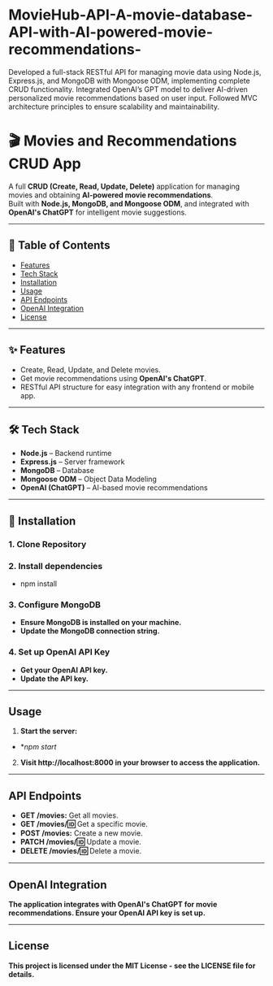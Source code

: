 # MovieHub-API-A-movie-database-API-with-AI-powered-movie-recommendations-
Developed a full-stack RESTful API for managing movie data using Node.js, Express.js, and MongoDB with Mongoose ODM, implementing complete CRUD functionality. Integrated OpenAI’s GPT model to deliver AI-driven personalized movie recommendations based on user input. Followed MVC architecture principles to ensure scalability and maintainability.
# 🎬 Movies and Recommendations CRUD App

A full **CRUD (Create, Read, Update, Delete)** application for managing movies and obtaining **AI-powered movie recommendations**.  
Built with **Node.js, MongoDB, and Mongoose ODM**, and integrated with **OpenAI's ChatGPT** for intelligent movie suggestions.

---

## 📑 Table of Contents
- [Features](#Features)
- [Tech Stack](#Tech-Stack)
- [Installation](#Installation)
- [Usage](#Usage)
- [API Endpoints](#api-endpoints)
- [OpenAI Integration](#openai-integration)
- [License](#license)

---

## ✨ **Features**
- Create, Read, Update, and Delete movies.
- Get movie recommendations using **OpenAI's ChatGPT**.
- RESTful API structure for easy integration with any frontend or mobile app.

---

## 🛠 **Tech Stack**
- **Node.js** – Backend runtime
- **Express.js** – Server framework
- **MongoDB** – Database
- **Mongoose ODM** – Object Data Modeling
- **OpenAI (ChatGPT)** – AI-based movie recommendations

---

## 🚀 **Installation**

 ### 1. **Clone Repository**

 ### 2. **Install dependencies**

- npm install
### 3. **Configure MongoDB**

- **Ensure MongoDB is installed on your machine.**
- **Update the MongoDB connection string.**
  
### 4. **Set up OpenAI API Key**

- **Get your OpenAI API key.**
- **Update the API key.**

---

## **Usage**

1. **Start the server:**

- **npm start*

 2. **Visit http://localhost:8000 in your browser to access the application.**

---

## **API Endpoints**

- **GET /movies:** Get all movies.
- **GET /movies/:id:** Get a specific movie.
- **POST /movies:** Create a new movie.
- **PATCH /movies/:id:** Update a movie.
- **DELETE /movies/:id:** Delete a movie.

---

## **OpenAI Integration**

**The application integrates with OpenAI's ChatGPT for movie recommendations. Ensure your OpenAI API key is set up.**

---

## **License**

**This project is licensed under the MIT License - see the LICENSE file for details.**
